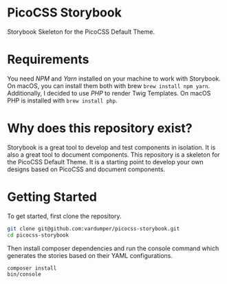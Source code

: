 # PicoCSS Storybook

Storybook Skeleton for the PicoCSS Default Theme.

# Requirements

You need _NPM_ and _Yarn_ installed on your machine to work with Storybook. On macOS, you can install them both with brew `brew install npm yarn`.
Additionally, I decided to use _PHP_ to render Twig Templates. On macOS PHP is installed with `brew install php`.

# Why does this repository exist?

Storybook is a great tool to develop and test components in isolation. It is also a great tool to document components. This repository is a skeleton for the PicoCSS Default Theme. It is a starting point to develop your own designs based on PicoCSS and document components.

# Getting Started

To get started, first clone the repository.

```bash
git clone git@github.com:vardumper/picocss-storybook.git
cd picocss-storybook
```

Then install composer dependencies and run the console command which generates the stories based on their YAML configurations.

```bash
composer install
bin/console
```